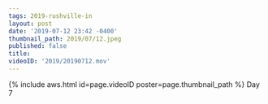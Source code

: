 ```yaml
---
tags: 2019-rushville-in
layout: post
date: '2019-07-12 23:42 -0400'
thumbnail_path: 2019/07/12.jpeg
published: false
title: 
videoID: '2019/20190712.mov'
---
```


{% include aws.html id=page.videoID poster=page.thumbnail_path %}
Day 7